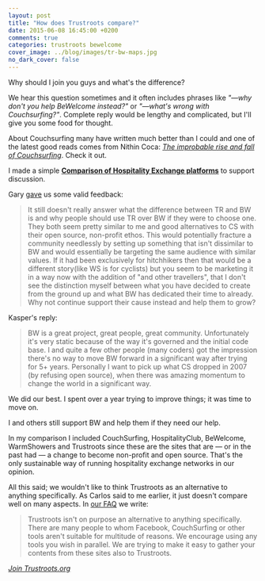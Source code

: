 ```yaml
---
layout: post
title: "How does Trustroots compare?"
date: 2015-06-08 16:45:00 +0200
comments: true
categories: trustroots bewelcome
cover_image: ../blog/images/tr-bw-maps.jpg
no_dark_cover: false
---
```


<span class="lead">Why should I join you guys and what's the difference?</span>

We hear this question sometimes and it often includes phrases like <em>"—why don't you help BeWelcome instead?"</em> or <em>"—what's wrong with Couchsurfing?"</em>. Complete reply would be lengthy and complicated, but I'll give you some food for thought.

About Couchsurfing many have written much better than I could and one of the latest good reads comes from Nithin Coca: <em>[The improbable rise and fall of Couchsurfing](http://kernelmag.dailydot.com/issue-sections/features-issue-sections/13124/life-and-death-couchsurfing/)</em>. Check it out.

I made a simple **[Comparison of Hospitality Exchange platforms](http://ideas.trustroots.org/comparison-of-hospitality-exchange-platforms/)** to support discussion.

Gary [gave](https://www.facebook.com/groups/877253045641336/permalink/991654747534498/?comment_id=991656027534370&offset=0&total_comments=5&comment_tracking=%7B%22tn%22%3A%22R3%22%7D) us some valid feedback:
<blockquote>It still doesn't really answer what the difference between TR and BW is and why people should use TR over BW if they were to choose one. They both seem pretty similar to me and good alternatives to CS with their open source, non-profit ethos. This would potentially fracture a community needlessly by setting up something that isn't dissimilar to BW and would essentially be targeting the same audience with similar values. If it had been exclusively for hitchhikers then that would be a different story(like WS is for cyclists) but you seem to be marketing it in a way now with the addition of "and other travellers", that I don't see the distinction myself between what you have decided to create from the ground up and what BW has dedicated their time to already. Why not continue support their cause instead and help them to grow?</blockquote>

Kasper's reply:
<blockquote>BW is a great project, great people, great community. Unfortunately it's very static because of the way it's governed and the initial code base. I and quite a few other people (many coders) got the impression there's no way to move BW forward in a significant way after trying for 5+ years. Personally I want to pick up what CS dropped in 2007 (by refusing open source), when there was amazing momentum to change the world in a significant way.</blockquote>

We did our best. I spent over a year trying to improve things; it was time to move on.

I and others still support BW and help them if they need our help.

In my comparison I included CouchSurfing, HospitalityClub, BeWelcome, WarmShowers and Trustroots since these are the sites that are — or in the past had — a change to become non-profit and open source. That's the only sustainable way of running hospitality exchange networks in our opinion.

All this said; we wouldn't like to think Trustroots as an alternative to anything specifically. As Carlos said to me earlier, it just doesn't compare well on many aspects. In [our FAQ](https://www.trustroots.org/#!/faq) we write:

<blockquote>Trustroots isn't on purpose an alternative to anything specifically. There are many people to whom Facebook, CouchSurfing or other tools aren't suitable for multitude of reasons. We encourage using any tools you wish in parallel. We are trying to make it easy to gather your contents from these sites also to Trustroots.</blockquote>

_[Join Trustroots.org](https://www.trustroots.org/)_
